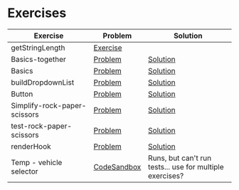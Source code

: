 # Exercises

| Exercise                     | Problem                                                                                                                                                       | Solution                                                                                                                                                        |
| ---------------------------- | ------------------------------------------------------------------------------------------------------------------------------------------------------------- | --------------------------------------------------------------------------------------------------------------------------------------------------------------- |
| getStringLength              | [Exercise](https://codesandbox.io/p/sandbox/github/bitovi/trainings/tree/main/unit-testing-react-what-why-how/getStringLength)                                |                                                                                                                                                                 |
| Basics-together              | [Problem](https://codesandbox.io/p/sandbox/github/bitovi/trainings/tree/main/unit-testing-react-what-why-how/Basics-together/problem?file=/src/index.test.ts) | [Solution](https://codesandbox.io/p/sandbox/github/bitovi/trainings/tree/main/unit-testing-react-what-why-how/Basics-together/solution?file=/src/index.test.ts) |
| Basics                       | [Problem](https://codesandbox.io/p/sandbox/github/bitovi/trainings/tree/main/unit-testing-react-what-why-how/Basics/problem?file=/src/index.test.ts)          | [Solution](https://codesandbox.io/p/sandbox/github/bitovi/trainings/tree/main/unit-testing-react-what-why-how/Basics/solution?file=/src/index.test.ts)          |
| buildDropdownList            | [Problem](https://codesandbox.io/p/sandbox/github/bitovi/trainings/tree/main/unit-testing-react-what-why-how/buildDropdownList/problem)                       | [Solution](https://codesandbox.io/p/sandbox/github/bitovi/trainings/tree/main/unit-testing-react-what-why-how/buildDropdownList/solution)                       |
| Button                       | [Problem](https://codesandbox.io/p/sandbox/github/bitovi/trainings/tree/main/unit-testing-react-what-why-how/Button/problem)                                  | [Solution](https://codesandbox.io/p/sandbox/github/bitovi/trainings/tree/main/unit-testing-react-what-why-how/Button/solution)                                  |
| Simplify-rock-paper-scissors | [Problem](https://codesandbox.io/p/sandbox/github/bitovi/trainings/tree/main/unit-testing-react-what-why-how/Simplify-rock-paper-scissors/problem)            | [Solution](https://codesandbox.io/p/sandbox/github/bitovi/trainings/tree/main/unit-testing-react-what-why-how/Simplify-rock-paper-scissors/solution)            |
| test-rock-paper-scissors     | [Problem](https://codesandbox.io/p/sandbox/github/bitovi/trainings/tree/main/unit-testing-react-what-why-how/test-rock-paper-scissors/problem)                | [Solution](https://codesandbox.io/p/sandbox/github/bitovi/trainings/tree/main/unit-testing-react-what-why-how/test-rock-paper-scissors/solution)                |
| renderHook                   | [Problem](https://codesandbox.io/p/sandbox/github/bitovi/trainings/tree/main/unit-testing-react-what-why-how/renderHook/problem)                              | [Solution](https://codesandbox.io/p/sandbox/github/bitovi/trainings/tree/main/unit-testing-react-what-why-how/renderHook/solution)                              |
| Temp - vehicle selector      | [CodeSandbox](https://codesandbox.io/p/sandbox/github/bitovi/trainings/tree/main/unit-testing-react-what-why-how/vehicle-selector-react)                      | Runs, but can't run tests... use for multiple exercises?                                                                                                        |

